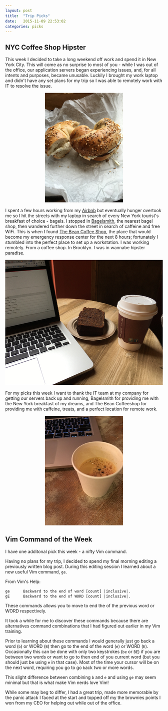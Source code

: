 ```yaml
---
layout: post
title:  "Trip Picks"
date:   2015-11-09 22:53:02
categories: picks
---
```


## NYC Coffee Shop Hipster

This week I decided to take a long weekend off work and spend it in New York City. This will come as no surprise to most of you - while I was out of the office, our application servers began experiencing issues, and, for all intents and purposes, became unusable. Luckily I brought my work laptop and didn't have any set plans for my trip so I was able to remotely work with IT to resolve the issue.

<center>
  <img src='/images/bagel.jpg' height='350px' width='250px'>
</center>

I spent a few hours working from my [Airbnb](https://www.airbnb.com/) but eventually hunger overtook me so I hit the streets with my laptop in search of every New York tourist's breakfast of choice - bagels. I stopped in [Bagelsmith](http://m.mainstreethub.com/bagelsmithbedford), the nearest bagel shop, then wandered further down the street in search of caffeine and free WiFi. This is when I found [The Bean Coffee Shop](http://thebeannyc.com/), the place that would become my emergency response center for the next 8 hours; fortunately I stumbled into the perfect place to set up a workstation. I was working remotely. From a coffee shop. In Brooklyn. I was in wannabe hipster paradise.

<center>
  <img src='/images/coffee-shop-workstation.jpg' height='400px' width='600'>
</center>

For my picks this week I want to thank the IT team at my company for getting our servers back up and running, Bagelsmith for providing me with the New York breakfast of my dreams, and The Bean Coffeeshop for providing me with caffeine, treats, and a perfect location for remote work.

<center>
  <img src='/images/espresso.jpg' height='350px' width='250px'>
</center>

## Vim Command of the Week

I have one additonal pick this week - a nifty Vim command.

Having no plans for my trip, I decided to spend my final morning editing a previously written blog post. During this editing session I learned about a new useful Vim command, `ge`.

From Vim's Help:

```
ge      Backward to the end of word [count] |inclusive|.
gE      Backward to the end of WORD [count] |inclusive|.
```

These commands allows you to move to end the of the previous word or WORD respectively.

It took a while for me to discover these commands because there are alternatives command combinations that I had figured out earlier in my Vim training.

Prior to learning about these commands I would generally just go back a word (`b`) or WORD (`B`) then go to the end of the word (`e`) or WORD (`E`). Occasionally this can be done with only two keystrokes (`be` or `BE`) if you are between two words or want to go to then end of you current word (but you should just be using `e` in that case). Most of the time your cursor will be on the next word, requiring you go to go `b`ack two or more words.

This slight difference between combining `b` and `e` and using `ge` may seem minimal but that is what make Vim nerds love Vim!

While some may beg to differ, I had a great trip, made more memorable by the panic attack I faced at the start and topped off my the brownies points I won from my CEO for helping out while out of the office.
